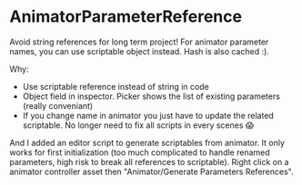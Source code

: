 # AnimatorParameterReference

Avoid string references for long term project! For animator parameter names, you can use scriptable object instead. Hash is also cached :). 

Why:
- Use scriptable reference instead of string in code
- Object field in inspector. Picker shows the list of existing parameters (really conveniant)
- If you change name in animator you just have to update the related scriptable. No longer need to fix all scripts in every scenes 😱


And I added an editor script to generate scriptables from animator. It only works for first initialization (too much complicated to handle renamed parameters, high risk to break all references to scriptable). Right click on a animator controller asset then "Animator/Generate Parameters References".
